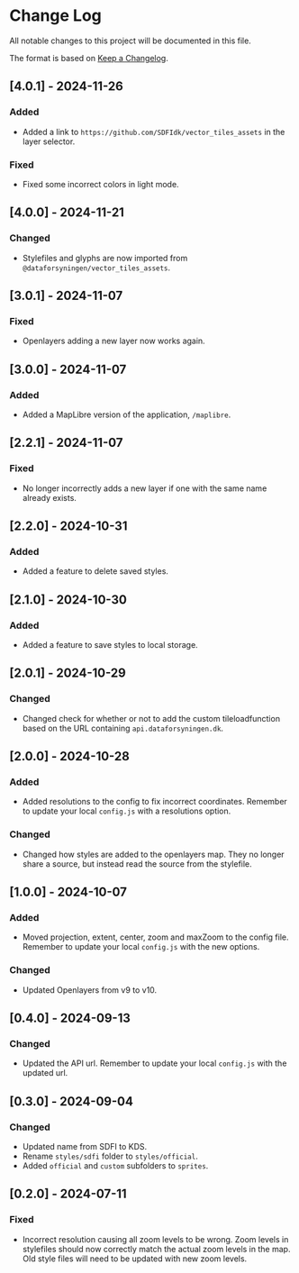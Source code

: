 # Change Log
All notable changes to this project will be documented in this file.
 
The format is based on [Keep a Changelog](http://keepachangelog.com/).

## [4.0.1] - 2024-11-26

### Added

- Added a link to `https://github.com/SDFIdk/vector_tiles_assets` in the layer selector.

### Fixed

- Fixed some incorrect colors in light mode.

## [4.0.0] - 2024-11-21

### Changed

- Stylefiles and glyphs are now imported from `@dataforsyningen/vector_tiles_assets`.

## [3.0.1] - 2024-11-07

### Fixed

- Openlayers adding a new layer now works again.

## [3.0.0] - 2024-11-07

### Added

- Added a MapLibre version of the application, `/maplibre`.

## [2.2.1] - 2024-11-07

### Fixed

- No longer incorrectly adds a new layer if one with the same name already exists.

## [2.2.0] - 2024-10-31

### Added

- Added a feature to delete saved styles.

## [2.1.0] - 2024-10-30

### Added

- Added a feature to save styles to local storage.

## [2.0.1] - 2024-10-29

### Changed

- Changed check for whether or not to add the custom tileloadfunction based on the URL containing `api.dataforsyningen.dk`.

## [2.0.0] - 2024-10-28

### Added

- Added resolutions to the config to fix incorrect coordinates. Remember to update your local `config.js` with a resolutions option.

### Changed

- Changed how styles are added to the openlayers map. They no longer share a source, but instead read the source from the stylefile.

## [1.0.0] - 2024-10-07

### Added

- Moved projection, extent, center, zoom and maxZoom to the config file. Remember to update your local `config.js` with the new options.

### Changed

- Updated Openlayers from v9 to v10.

## [0.4.0] - 2024-09-13

### Changed

- Updated the API url. Remember to update your local `config.js` with the updated url.

## [0.3.0] - 2024-09-04

### Changed

- Updated name from SDFI to KDS.
- Rename `styles/sdfi` folder to `styles/official`.
- Added `official` and `custom` subfolders to `sprites`.

## [0.2.0] - 2024-07-11

### Fixed

- Incorrect resolution causing all zoom levels to be wrong. Zoom levels in stylefiles should now correctly match the actual zoom levels in the map. Old style files will need to be updated with new zoom levels.
